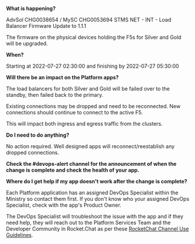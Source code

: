 
**What is happening?**

AdvSol CHG0038654 / MySC CHG0053694 STMS NET - INT - Load Balancer Firmware Update to 1.1.1

The firmware on the physical devices holding the F5s for Silver and Gold will be upgraded.

**When?**

Starting at 2022-07-27 02:30:00 and finishing by 2022-07-27 05:30:00

**Will there be an impact on the Platform apps?**

The load balancers for both Silver and Gold will be failed over to the standby, then failed back to the primary.

Existing connections may be dropped and need to be reconnected. New connections should continue to connect to the active F5.

This will impact both ingress and egress traffic from the clusters.

**Do I need to do anything?**

No action required. Well designed apps will reconnect/reestablish any dropped connections.

**Check the #devops-alert channel for the announcement of when the change is complete and check the health of your app.**

**Where do I get help if my app doesn't work after the change is complete?**

Each Platform application has an assigned DevOps Specialist within the Ministry so contact them first. If you don't know who your assigned DevOps Specialist, check with the app's Product Owner.

The DevOps Specialist will troubleshoot the issue with the app and if they need help, they will reach out to the Platform Services Team and the Developer Community in Rocket.Chat as per these [RocketChat Channel Use Guidelines](
https://developer.gov.bc.ca/Getting-human-support-for-issues-not-covered-by-devops-requests).

